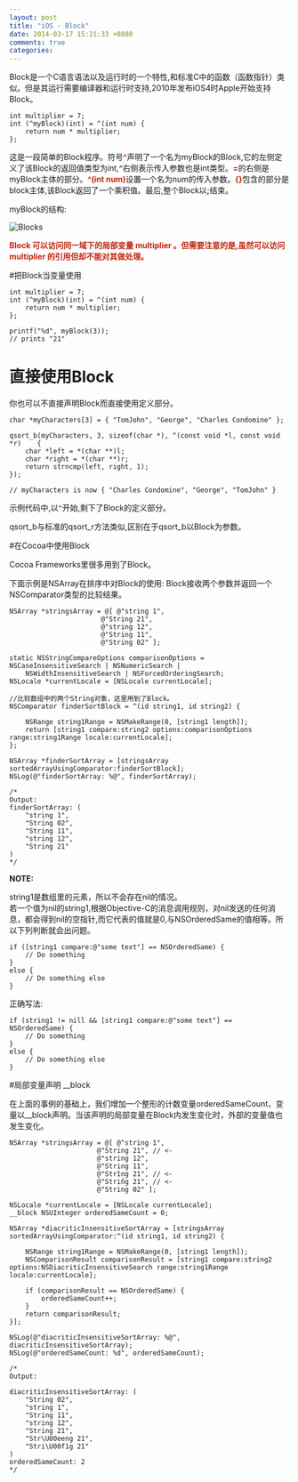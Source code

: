 ```yaml
---
layout: post
title: "iOS - Block"
date: 2014-03-17 15:21:33 +0800
comments: true
categories: 
---
```


Block是一个C语言语法以及运行时的一个特性,和标准C中的函数（函数指针）类似。但是其运行需要编译器和运行时支持,2010年发布iOS4时Apple开始支持Block。

	int multiplier = 7;
	int (^myBlock)(int) = ^(int num) {
    	return num * multiplier;
	};

这是一段简单的Block程序。符号<font color="#bd260d">**^**</font>声明了一个名为myBlock的Block,它的左侧定义了该Block的返回值类型为int,<font color="#bd260d">**^**</font>右侧表示传入参数也是int类型。<font color="#bd260d">**=**</font>的右侧是myBlock主体的部分。<font color="#bd260d">**^(int num)**</font>设置一个名为num的传入参数。<font color="#bd260d">**{}**</font>包含的部分是block主体,该Block返回了一个乘积值。最后,整个Block以<font color="#bd260d">**;**</font>结束。

myBlock的结构:

![Blocks](/images/2014/3/blocks.jpg)

<font color="#bd260d">**Block 可以访问同一域下的局部变量 multiplier 。但需要注意的是,虽然可以访问 multiplier 的引用但却不能对其做处理。**</font>


#把Block当变量使用


	int multiplier = 7;
	int (^myBlock)(int) = ^(int num) {
    	return num * multiplier;
	};
 
	printf("%d", myBlock(3));
	// prints "21"



# 直接使用Block

你也可以不直接声明Block而直接使用定义部分。

	char *myCharacters[3] = { "TomJohn", "George", "Charles Condomine" };
 
	qsort_b(myCharacters, 3, sizeof(char *), ^(const void *l, const void *r) 	{
    	char *left = *(char **)l;
    	char *right = *(char **)r;
    	return strncmp(left, right, 1);
	});
 
	// myCharacters is now { "Charles Condomine", "George", "TomJohn" }

示例代码中,以`^`开始,剩下了Block的定义部分。  

qsort_b与标准的qsort_r方法类似,区别在于qsort_b以Block为参数。  

#在Cocoa中使用Block

Cocoa Frameworks里很多用到了Block。  

下面示例是NSArray在排序中对Block的使用:
Block接收两个参数并返回一个NSComparator类型的比较结果。

	NSArray *stringsArray = @[ @"string 1",
                           @"String 21",
                           @"string 12",
                           @"String 11",
                           @"String 02" ];

	static NSStringCompareOptions comparisonOptions = NSCaseInsensitiveSearch | NSNumericSearch |
        NSWidthInsensitiveSearch | NSForcedOrderingSearch;
	NSLocale *currentLocale = [NSLocale currentLocale];
 	
 	//比较数组中的两个String对象，这里用到了Block。
	NSComparator finderSortBlock = ^(id string1, id string2) {
 
    	NSRange string1Range = NSMakeRange(0, [string1 length]);
    	return [string1 compare:string2 options:comparisonOptions range:string1Range locale:currentLocale];
	};
 
	NSArray *finderSortArray = [stringsArray sortedArrayUsingComparator:finderSortBlock];
	NSLog(@"finderSortArray: %@", finderSortArray);
 
	/*
	Output:
	finderSortArray: (
    	"string 1",
    	"String 02",
   	 	"String 11",
    	"string 12",
    	"String 21"
	)
	*/
	
**NOTE:**  
	
string1是数组里的元素，所以不会存在nil的情况。  </br>若一个值为nil的string1,根据Objective-C的消息调用规则，对nil发送的任何消息，都会得到nil的空指针,而它代表的值就是0,与NSOrderedSame的值相等。所以下列判断就会出问题。
	
	if ([string1 compare:@"some text"] == NSOrderedSame) {
        // Do something
    }
    else {
        // Do something else
    }
    
正确写法:
	
	if (string1 != nill && [string1 compare:@"some text"] == NSOrderedSame) {
        // Do something
    }
    else {
        // Do something else
    }
    
#局部变量声明 __block

在上面的事例的基础上，我们增加一个整形的计数变量orderedSameCount，变量以__block声明。当该声明的局部变量在Block内发生变化时，外部的变量值也发生变化。

	NSArray *stringsArray = @[ @"string 1",
                          @"String 21", // <-
                          @"string 12",
                          @"String 11",
                          @"Strîng 21", // <-
                          @"Striñg 21", // <-
                          @"String 02" ];
 
	NSLocale *currentLocale = [NSLocale currentLocale];
	__block NSUInteger orderedSameCount = 0;
 
	NSArray *diacriticInsensitiveSortArray = [stringsArray sortedArrayUsingComparator:^(id string1, id string2) {
 
    	NSRange string1Range = NSMakeRange(0, [string1 length]);
    	NSComparisonResult comparisonResult = [string1 compare:string2 options:NSDiacriticInsensitiveSearch range:string1Range locale:currentLocale];
 
    	if (comparisonResult == NSOrderedSame) {
        	orderedSameCount++;
    	}
    	return comparisonResult;
	}];
 
	NSLog(@"diacriticInsensitiveSortArray: %@", diacriticInsensitiveSortArray);
	NSLog(@"orderedSameCount: %d", orderedSameCount);
 
	/*
	Output:
 
	diacriticInsensitiveSortArray: (
    	"String 02",
    	"string 1",
    	"String 11",
    	"string 12",
    	"String 21",
    	"Str\U00eeng 21",
    	"Stri\U00f1g 21"
	)
	orderedSameCount: 2
	*/

